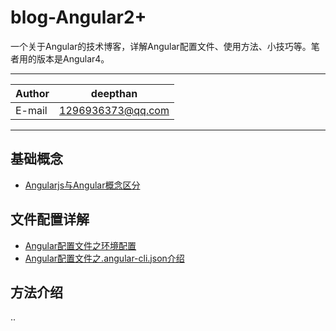  blog-Angular2+
 ===========================
 一个关于Angular的技术博客，详解Angular配置文件、使用方法、小技巧等。笔者用的版本是Angular4。  
 
****

|Author|deepthan|
|---|---
|E-mail|1296936373@qq.com

****


基础概念
------
* [Angularjs与Angular概念区分](https://github.com/deepthan/blog-angular/issues/1)

文件配置详解
------

* [Angular配置文件之环境配置](https://github.com/deepthan/blog-angular/issues/2)
* [Angular配置文件之.angular-cli.json介绍 ](https://github.com/deepthan/blog-angular/issues/3)

方法介绍
------
..



